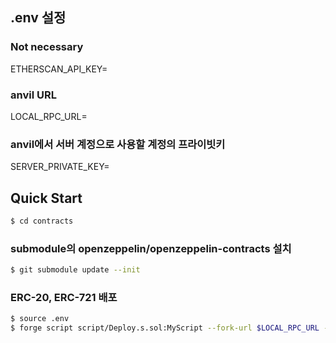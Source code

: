 ## .env 설정

### Not necessary

ETHERSCAN_API_KEY=

### anvil URL

LOCAL_RPC_URL=

### anvil에서 서버 계정으로 사용할 계정의 프라이빗키

SERVER_PRIVATE_KEY=

## Quick Start

```bash
$ cd contracts
```

### submodule의 openzeppelin/openzeppelin-contracts 설치

```bash
$ git submodule update --init
```

### ERC-20, ERC-721 배포

```bash
$ source .env
$ forge script script/Deploy.s.sol:MyScript --fork-url $LOCAL_RPC_URL --broadcast -vvvv
```

